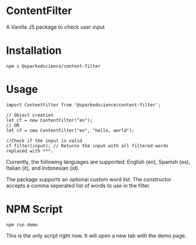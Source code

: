 # ContentFilter
A Vanilla JS package to check user input
# Installation
```
npm i @sparkedscience/content-filter
```
# Usage
```
import ContentFilter from '@sparkedscience/content-filter';

// Object creation
let cf = new ContentFilter("en");
// OR
let cf = new ContentFilter("en", "hello, world");

//Check if the input is valid
cf.filter(input); // Returns the input with all filtered words replaced with ***.
```
Currently, the following languages are supported: English (en), Spanish (es), Italian (it), and Indonesian (id).

The package supports an optional custom word list. The constructor accepts a comma seperated list of words to
use in the filter.

# NPM Script
```
npm run demo
```
This is the only script right now. It will open a new tab with the demo page.